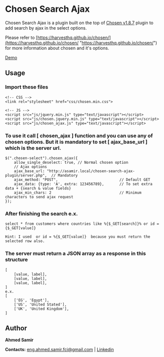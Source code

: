 # Chosen Search Ajax
Chosen Search Ajax is a plugin built on the top of [Chosen v1.8.7](https://harvesthq.github.io/chosen/ "Chosen v1.8.7") plugin to add search by ajax in the select options. 

Please refer to [https://harvesthq.github.io/chosen/](https://harvesthq.github.io/chosen/ "https://harvesthq.github.io/chosen/") for more information about chosen and it's options.


[Demo](http://asamirdemos.codeagroup.net/chosen-search-ajax-plugin "Demo")

## Usage

### Import these files

    <!-- CSS -->
    <link rel="stylesheet" href="css/chosen.min.css">
    
    <!-- JS -->
    <script src="js/jquery.min.js" type="text/javascript"></script>
    <script src="js/chosen.jquery.min.js" type="text/javascript"></script>
    <script src="js/chosen_ajax.js" type="text/javascript"></script>

    
### To use it call [ chosen\_ajax ] function and you can use any of chosen options. But it is mandatory to set [ ajax\_base\_url ] which is the server url.

    $(".chosen-select").chosen_ajax({
	    allow_single_deselect: true, // Normal chosen option
	    // Ajax options
	    ajax_base_url: "http://asamir.local/chosen-search-ajax-plugin/server.php",  // Mandatory
	    ajax_method: "POST",                            // Default GET
	    ajax_data: {type: 'A', extra: 123456789},       // To set extra data + {search & value fields}
	    ajax_min_chars: 2                               // Minimum characters to send ajax request
    });

### After finishing the search e.x.
    
    select * from customers where countries like %{$_GET[search]}% or id = {$_GET[value]} 
    
    Hint: I used  or id = %{$_GET[value]}  because you must return the selected row also.
    

### The server must return a JSON array as a response in this structure

    [
	    [value, label],
	    [value, label],
	    [value, label],
    ] 
    e.x.
    [
	    ['EG', 'Egypt'],
	    ['US', 'United Stated'],
	    ['UK', 'United Kingdom'],
    ]   


## Author

**Ahmed Samir**

**Contacts:** [eng.ahmed.samir.fci@gmail.com](mailto:eng.ahmed.samir.fci@gmail.com) | [Linkedin](https://www.linkedin.com/in/ahmed-samir-58250284/)
    